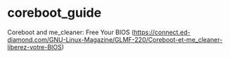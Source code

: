 # coreboot_guide
Coreboot and me_cleaner: Free Your BIOS (https://connect.ed-diamond.com/GNU-Linux-Magazine/GLMF-220/Coreboot-et-me_cleaner-liberez-votre-BIOS)
